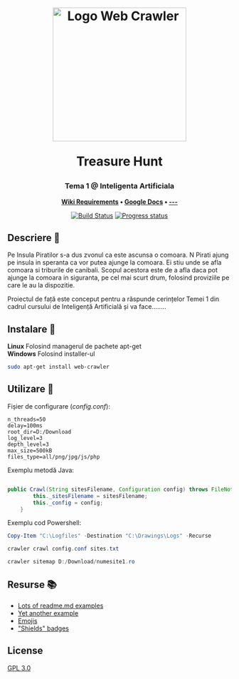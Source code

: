 <h1 align="center">
	<img
		width="300"
		alt="Logo Web Crawler"
		src="https://miro.medium.com/max/800/0*Vs7hTlUuQQjtfu6p.jpg">
	<p>Treasure Hunt</p>
</h1>
<h3 align="center">
	Tema 1 @ Inteligenta Artificiala
</h3>
<p align="center">
	<strong>
		<a href="https://wiki.mta.ro/c/4/ia/hw/2020/t1">Wiki Requirements</a>
		•
		<a href="https://docs.google.com/document/d/11szgR8-hIbZpbWlpFhaholPJg9oxO2bLi_jbBeudsNo/edit">Google Docs</a>
		•
		<a href="https://google.com">---</a>
	</strong>
</p>
<p align="center">
	<a href="https://github.com/GabrielStoica/WebCrawler/tree/master/src"><img
		alt="Build Status"
		src="https://github.com/thelounge/thelounge/workflows/Build/badge.svg"></a>
	<a href="https://github.com/GabrielStoica/WebCrawler"><img
		alt="Progress status"
		src="https://img.shields.io/badge/Progress-under%20construction-yellow"></a>
</p>


## Descriere :page_facing_up:

Pe Insula Piratilor s-a dus zvonul ca este ascunsa o comoara. N Pirati ajung pe insula in speranta ca vor putea ajunge la comoara. Ei stiu unde se afla comoara si triburile de canibali. Scopul acestora este de a afla daca pot ajunge la comoara in siguranta, pe cel mai scurt drum, folosind proviziile pe care le au la dispozitie.
 
Proiectul de față este conceput pentru a răspunde cerințelor Temei 1 din cadrul cursului de Inteligență Artificială și va face........

## Instalare :wrench:

**Linux** Folosind managerul de pachete apt-get \
**Windows** Folosind installer-ul 

```bash
sudo apt-get install web-crawler
```

## Utilizare :satellite:

Fișier de configurare (*config.conf*):

```text
n_threads=50
delay=100ms
root_dir=D:/Download
log_level=3
depth_level=3
max_size=500kB
files_type=all/png/jpg/js/php
```

Exemplu metodă Java:

```java

public Crawl(String sitesFilename, Configuration config) throws FileNotFoundException {
        this._sitesFilename = sitesFilename;
        this._config = config;
    }
```

Exemplu cod Powershell:
```powershell
Copy-Item "C:\Logfiles" -Destination "C:\Drawings\Logs" -Recurse

crawler crawl config.conf sites.txt

crawler sitemap D:/Download/numesite1.ro
```

## Resurse :books:

- [Lots of readme.md examples][1]
- [Yet another example][2]
- [Emojis][3]
- ["Shields" badges][4]

[1]: https://github.com/matiassingers/awesome-readme
[2]: https://www.makeareadme.com/
[3]: https://gist.github.com/rxaviers/7360908
[4]: https://shields.io/

## License
[GPL 3.0](https://www.gnu.org/licenses/gpl-3.0.html)
